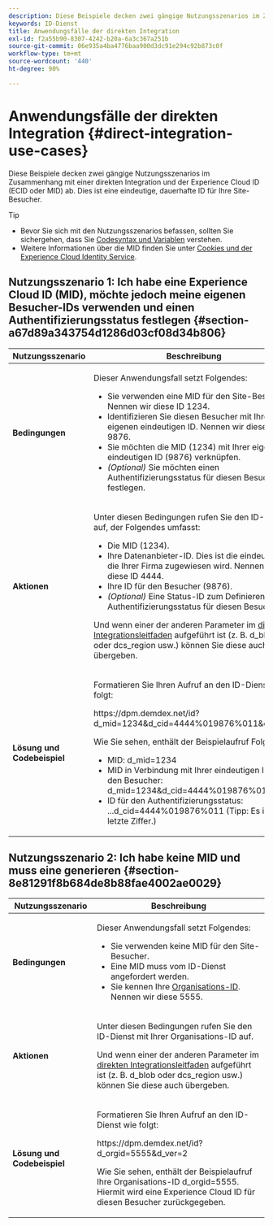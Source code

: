 ```yaml
---
description: Diese Beispiele decken zwei gängige Nutzungsszenarios im Zusammenhang mit einer direkten Integration und der Experience Cloud ID (MID) ab. Dies ist eine eindeutige, dauerhafte ID für Ihre Site-Besucher.
keywords: ID-Dienst
title: Anwendungsfälle der direkten Integration
exl-id: f2a55b90-8307-4242-b20a-6a3c367a251b
source-git-commit: 06e935a4ba4776baa900d3dc91e294c92b873c0f
workflow-type: tm+mt
source-wordcount: '440'
ht-degree: 90%

---
```


# Anwendungsfälle der direkten Integration {#direct-integration-use-cases}

Diese Beispiele decken zwei gängige Nutzungsszenarios im Zusammenhang mit einer direkten Integration und der Experience Cloud ID (ECID oder MID) ab. Dies ist eine eindeutige, dauerhafte ID für Ihre Site-Besucher.

>[!TIP]
>
>* Bevor Sie sich mit den Nutzungsszenarios befassen, sollten Sie sichergehen, dass Sie [Codesyntax und Variablen](../implementation-guides/direct-integration.md#concept-4cd3206a84bb4687af0b312ae09648b9) verstehen.
>* Weitere Informationen über die MID finden Sie unter [Cookies und der Experience Cloud Identity Service](../introduction/cookies.md).
>

## Nutzungsszenario 1: Ich habe eine Experience Cloud ID (MID), möchte jedoch meine eigenen Besucher-IDs verwenden und einen Authentifizierungsstatus festlegen {#section-a67d89a343754d1286d03cf08d34b806}

<table id="table_DA8840FCB51541109FE6DF20430E8924"> 
 <thead> 
  <tr> 
   <th colname="col1" class="entry"> Nutzungsszenario </th> 
   <th colname="col2" class="entry"> Beschreibung </th> 
  </tr> 
 </thead>
 <tbody> 
  <tr> 
   <td colname="col1"> <p> <b>Bedingungen</b> </p> </td> 
   <td colname="col2"> <p>Dieser Anwendungsfall setzt Folgendes: </p> 
    <ul id="ul_F20231F83EE84889B78971A64E758757"> 
     <li id="li_20F3E96493724CD2BAF4B20AEE5CBF23">Sie verwenden eine MID für den Site-Besucher. Nennen wir diese ID 1234. </li> 
     <li id="li_A358C58CC58C4FCBB7250F5ED108AA71">Identifizieren Sie diesen Besucher mit Ihrer eigenen eindeutigen ID. Nennen wir diese ID 9876. </li> 
     <li id="li_D93CE7182EBE4927A5C7A0BF414C03BC">Sie möchten die MID (1234) mit Ihrer eigenen eindeutigen ID (9876) verknüpfen. </li> 
     <li id="li_4611146E56624C2AB647733487A3F046"> <i>(Optional)</i> Sie möchten einen Authentifizierungsstatus für diesen Besucher festlegen. </li> 
    </ul> </td> 
  </tr> 
  <tr> 
   <td colname="col1"> <p> <b>Aktionen</b> </p> </td> 
   <td colname="col2"> <p>Unter diesen Bedingungen rufen Sie den ID-Dienst auf, der Folgendes umfasst: </p> 
    <ul id="ul_9ECB1A65266644E89E949C57D202D5A4"> 
     <li id="li_10A6F5A9C54D44A08F4F2E405E6019E2">Die MID (1234). </li> 
     <li id="li_4869572B40E54C54B88A2474DAC475A8">Ihre Datenanbieter-ID. Dies ist die eindeutige ID, die Ihrer Firma zugewiesen wird. Nennen wir diese ID 4444. </li> 
     <li id="li_05C8ED47488C4E289D84093127EC7B19">Ihre ID für den Besucher (9876). </li> 
     <li id="li_3D1556AD18C843828A362CC604A9F76B"> <i>(Optional)</i> Eine Status-ID zum Definieren des Authentifizierungsstatus für diesen Besucher. </li> 
    </ul> <p>Und wenn einer der anderen Parameter im <a href="../implementation-guides/direct-integration.md#concept-4cd3206a84bb4687af0b312ae09648b9" format="dita" scope="local"> direkten Integrationsleitfaden</a> aufgeführt ist (z. B. <span class="codeph"> d_blob</span> oder <span class="codeph"> dcs_region</span> usw.) können Sie diese auch übergeben. </p> </td> 
  </tr> 
  <tr> 
   <td colname="col1"> <p> <b>Lösung und Codebeispiel</b> </p> </td> 
   <td colname="col2"> <p>Formatieren Sie Ihren Aufruf an den ID-Dienst wie folgt: </p> <p> <span class="codeph">https://dpm.demdex.net/id?d_mid=1234&amp;d_cid=4444%019876%011&amp;d_ver=2</span> </p> <p>Wie Sie sehen, enthält der Beispielaufruf Folgendes: </p> 
    <ul id="ul_0667FBFD8D3C46BDBD027F484691EC97"> 
     <li id="li_FAB1FAE703DB48D1A32EE72684028964">MID: <span class="codeph">d_mid=1234</span> </li> 
     <li id="li_C97B74FF444F4BB4B4A5CB1CBBE52249">MID in Verbindung mit Ihrer eindeutigen ID für den Besucher: <span class="codeph">d_mid=1234&amp;d_cid=4444%019876%011</span> </li> 
     <li id="li_D428DBF765234DD78DDF152C5EE8AB69">ID für den Authentifizierungsstatus: <span class="codeph">...d_cid=4444%019876%011</span> (Tipp: Es ist die letzte Ziffer.) </li> 
    </ul> </td> 
  </tr> 
 </tbody> 
</table>

## Nutzungsszenario 2: Ich habe keine MID und muss eine generieren {#section-8e81291f8b684de8b88fae4002ae0029}

<table id="table_666A92693F8A413096DF6A64770C1141"> 
 <thead> 
  <tr> 
   <th colname="col1" class="entry"> Nutzungsszenario </th> 
   <th colname="col2" class="entry"> Beschreibung </th> 
  </tr> 
 </thead>
 <tbody> 
  <tr> 
   <td colname="col1"> <p> <b>Bedingungen</b> </p> </td> 
   <td colname="col2"> <p>Dieser Anwendungsfall setzt Folgendes: </p> 
    <ul id="ul_BF3BD821907B46A4B2EFA63146D35722"> 
     <li id="li_E658AE0671D14558B65FDD8992F25996">Sie verwenden keine MID für den Site-Besucher. </li> 
     <li id="li_28A48BB3F71C4E4297F95A2D3E10AD7B">Eine MID muss vom ID-Dienst angefordert werden. </li> 
     <li id="li_E2C306B9308D41E5BFE2F23EF48F5A41">Sie kennen Ihre <a href="../reference/requirements.md#section-a02f537129a64ffbb690d5738d360c26" format="dita" scope="local">Organisations-ID</a>. Nennen wir diese 5555. </li> 
    </ul> </td> 
  </tr> 
  <tr> 
   <td colname="col1"> <p> <b>Aktionen</b> </p> </td> 
   <td colname="col2"> <p>Unter diesen Bedingungen rufen Sie den ID-Dienst mit Ihrer Organisations-ID auf. </p> <p>Und wenn einer der anderen Parameter im <a href="../implementation-guides/direct-integration.md#concept-4cd3206a84bb4687af0b312ae09648b9" format="dita" scope="local"> direkten Integrationsleitfaden</a> aufgeführt ist (z. B. <span class="codeph"> d_blob</span> oder <span class="codeph"> dcs_region</span> usw.) können Sie diese auch übergeben. </p> </td> 
  </tr> 
  <tr> 
   <td colname="col1"> <p> <b>Lösung und Codebeispiel</b> </p> </td> 
   <td colname="col2"> <p>Formatieren Sie Ihren Aufruf an den ID-Dienst wie folgt: </p> <p> <span class="codeph">https://dpm.demdex.net/id?d_orgid=5555&amp;d_ver=2</span> </p> <p>Wie Sie sehen, enthält der Beispielaufruf Ihre Organisations-ID <span class="codeph">d_orgid=5555</span>. Hiermit wird eine <span class="keyword">Experience Cloud</span> ID für diesen Besucher zurückgegeben. </p> </td> 
  </tr> 
 </tbody> 
</table>
